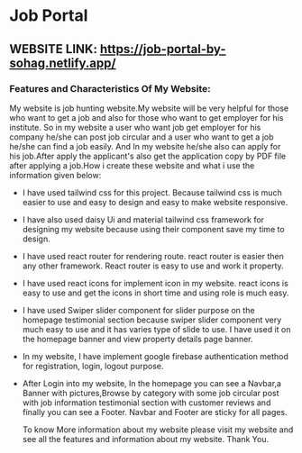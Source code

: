 # Job Portal

## WEBSITE LINK: https://job-portal-by-sohag.netlify.app/

### Features and Characteristics Of My Website:

My website is job hunting website.My website will be very helpful for those who
want to get a job and also for those who want to get employer for his institute.
So in my website a user who want job get employer for his company he/she can
post job circular and a user who want to get a job he/she can find a job easily.
And In my website he/she also can apply for his job.After apply the applicant's
also get the application copy by PDF file after applying a job.How i create
these website and what i use the information given below:

- I have used tailwind css for this project. Because tailwind css is much easier
  to use and easy to design and easy to make website responsive.

- I have also used daisy Ui and material tailwind css framework for designing my
  website because using their component save my time to design.

- I have used react router for rendering route. react router is easier then any
  other framework. React router is easy to use and work it property.

- I have used react icons for implement icon in my website. react icons is easy
  to use and get the icons in short time and using role is much easy.

- I have used Swiper slider component for slider purpose on the homepage
  testimonial section because swiper slider component very much easy to use and
  it has varies type of slide to use. I have used it on the homepage banner and
  view property details page banner.

- In my website, I have implement google firebase authentication method for
  registration, login, logout purpose.

- After Login into my website, In the homepage you can see a Navbar,a Banner
  with pictures,Browse by category with some job circular post with job
  information testimonial section with customer reviews and finally you can see
  a Footer. Navbar and Footer are sticky for all pages.

  To know More information about my website please visit my website and see all
  the features and information about my website. Thank You.
